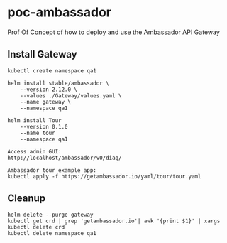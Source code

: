 # poc-ambassador
Prof Of Concept of how to deploy and use the Ambassador API Gateway

## Install Gateway
```
kubectl create namespace qa1

helm install stable/ambassador \
    --version 2.12.0 \
    --values ./Gateway/values.yaml \
    --name gateway \
    --namespace qa1

helm install Tour
    --version 0.1.0
    --name tour
    --namespace qa1 

Access admin GUI:
http://localhost/ambassador/v0/diag/

Ambassador tour example app:
kubectl apply -f https://getambassador.io/yaml/tour/tour.yaml
```

## Cleanup
```
helm delete --purge gateway
kubectl get crd | grep 'getambassador.io'| awk '{print $1}' | xargs kubectl delete crd
kubectl delete namespace qa1
```
